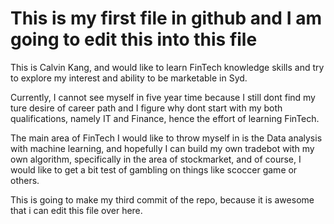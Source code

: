 # This is my first file in github and I am going to edit this into this file

This is Calvin Kang, and would like to learn FinTech knowledge skills and try to explore my interest and ability to be marketable in Syd.

Currently, I cannot see myself in five year time because I still dont find my ture desire of career path and I figure why dont start with my both qualifications, namely IT and Finance, hence the effort of learning FinTech.

The main area of FinTech I would like to throw myself in is the Data analysis with machine learning, and hopefully I can build my own tradebot with my own algorithm, specifically in the area of stockmarket, and of course, I would like to get a bit test of gambling on things like scoccer game or others.

This is going to make my third commit of the repo, because it is awesome that i can edit this file over here.

